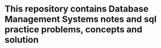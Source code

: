 # This repository contains Database Management Systems notes and sql practice problems, concepts and solution
